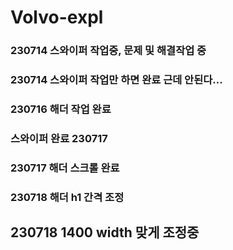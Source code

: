 # Volvo-expl
### 230714 스와이퍼 작업중, 문제 및 해결작업 중
### 230714 스와이퍼 작업만 하면 완료 근데 안된다...
### 230716 해더 작업 완료
### 스와이퍼 완료 230717
### 230717 해더 스크롤 완료
### 230718 해더 h1 간격 조정
## 230718 1400 width 맞게 조정중